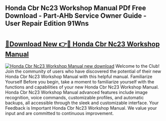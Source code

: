 ## Honda Cbr Nc23 Workshop Manual PDf Free Download - Part-AHb Service Owner Guide - User Repair Edition 91Wns

# <h2><a href="http://bc79441.oget.top/?id=Honda+Cbr+Nc23+Workshop+Manual">🔗Download New 👉🔴 Honda Cbr Nc23 Workshop Manual</a></h2>

[![Honda Cbr Nc23 Workshop Manual new download](https://i.imgur.com/5g1atiW.png)](http://bc79441.oget.top/?id=Honda+Cbr+Nc23+Workshop+Manual)
Welcome to the Club! Join the community of users who have discovered the potential of their new Honda Cbr Nc23 Workshop Manual with this helpful manual. Familiarize Yourself Before you begin, take a moment to familiarize yourself with the functions and capabilities of your new Honda Cbr Nc23 Workshop Manual. Honda Cbr Nc23 Workshop Manual advanced features include image recognition, voice commands, customizable profiles, and automatic backups, all accessible through the sleek and customizable interface. Your Feedback is Important Honda Cbr Nc23 Workshop Manual. We value your input and are committed to continuous improvement.

